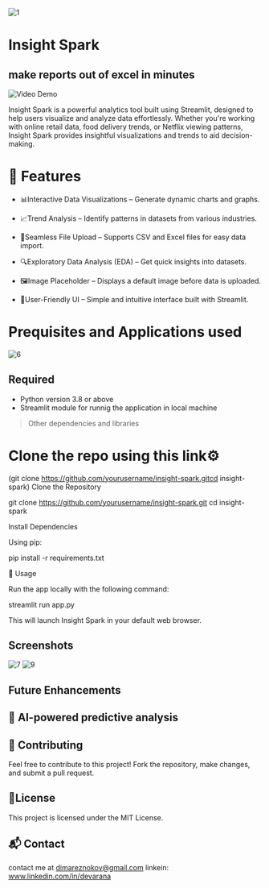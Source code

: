 ![1](https://github.com/user-attachments/assets/fae272ef-9c34-41dc-ab1d-11ab27569b89)
# Insight Spark 
## make reports out of excel in minutes
![Video Demo](https://youtu.be/gmbaiSpUGpo?si=ciNciMgJ0bRTEWOT)

Insight Spark is a powerful analytics tool built using Streamlit, designed to help users visualize and analyze data effortlessly.
Whether you're working with online retail data, food delivery trends, or Netflix viewing patterns, Insight Spark provides insightful visualizations and trends to aid decision-making.

# 🚀 Features
- 📊Interactive Data Visualizations – Generate dynamic charts and graphs.

- 📈Trend Analysis – Identify patterns in datasets from various industries.

- 📂Seamless File Upload – Supports CSV and Excel files for easy data import.

- 🔍Exploratory Data Analysis (EDA) – Get quick insights into datasets.

- 🖼️Image Placeholder – Displays a default image before data is uploaded.

- 🎨User-Friendly UI – Simple and intuitive interface built with Streamlit.


# Prequisites and Applications used 
![6](https://github.com/user-attachments/assets/1872f70d-b75c-4e07-b0b6-ad266133cd96)

## Required 
- Python version 3.8 or above
- Streamlit module for runnig the application in local machine
> Other dependencies and libraries

# Clone the repo using this link⚙️
(git clone https://github.com/yourusername/insight-spark.gitcd insight-spark)
Clone the Repository

git clone https://github.com/yourusername/insight-spark.git
cd insight-spark

Install Dependencies

Using pip:

pip install -r requirements.txt

🚦 Usage

Run the app locally with the following command:

streamlit run app.py

This will launch Insight Spark in your default web browser.

## Screenshots

![7](https://github.com/user-attachments/assets/11218828-9805-4ad0-87de-8b3b7ac6ae02)
![9](https://github.com/user-attachments/assets/93a34520-4415-41ed-a01c-16e1dd315c2a)


## Future Enhancements


## 🔮 AI-powered predictive analysis

## 🤝 Contributing

Feel free to contribute to this project! Fork the repository, make changes, and submit a pull request.

## 📜License

This project is licensed under the MIT License.

## 📬 Contact
contact me at dimareznokov@gmail.com
linkein: www.linkedin.com/in/devarana

